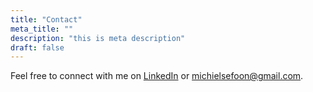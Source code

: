 ```yaml
---
title: "Contact"
meta_title: ""
description: "this is meta description"
draft: false
---
```


Feel free to connect with me on [LinkedIn](https://www.linkedin.com/in/michiel-brand-70b31517b/) or michielsefoon@gmail.com.
